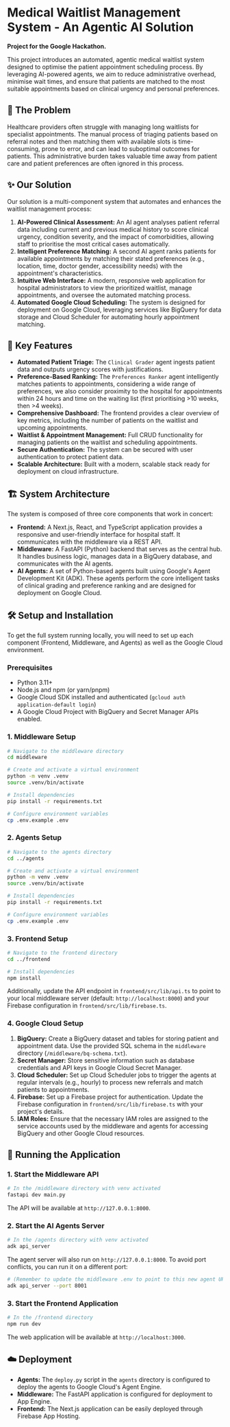 # Medical Waitlist Management System - An Agentic AI Solution

**Project for the Google Hackathon.**

This project introduces an automated, agentic medical waitlist system designed to optimise the patient appointment scheduling process. By leveraging AI-powered agents, we aim to reduce administrative overhead, minimise wait times, and ensure that patients are matched to the most suitable appointments based on clinical urgency and personal preferences.

## 🎯 The Problem

Healthcare providers often struggle with managing long waitlists for specialist appointments. The manual process of triaging patients based on referral notes and then matching them with available slots is time-consuming, prone to error, and can lead to suboptimal outcomes for patients. This administrative burden takes valuable time away from patient care and patient preferences are often ignored in this process.

## ✨ Our Solution

Our solution is a multi-component system that automates and enhances the waitlist management process:

1.  **AI-Powered Clinical Assessment:** An AI agent analyses patient referral data including current and previous medical history to score clinical urgency, condition severity, and the impact of comorbidities, allowing staff to prioritise the most critical cases automatically.   
2.  **Intelligent Preference Matching:** A second AI agent ranks patients for available appointments by matching their stated preferences (e.g., location, time, doctor gender, accessibility needs) with the appointment's characteristics.
3.  **Intuitive Web Interface:** A modern, responsive web application for hospital administrators to view the prioritized waitlist, manage appointments, and oversee the automated matching process. 
4.  **Automated Google Cloud Scheduling:** The system is designed for deployment on Google Cloud, leveraging services like BigQuery for data storage and Cloud Scheduler for automating hourly appointment matching.
   
## 🌟 Key Features

*   **Automated Patient Triage:** The `Clinical Grader` agent ingests patient data and outputs urgency scores with justifications.
*   **Preference-Based Ranking:** The `Preferences Ranker` agent intelligently matches patients to appointments, considering a wide range of preferences, we also consider proximity to the hospital for appointments within 24 hours and time on the waiting list (first prioritising >10 weeks, then >4 weeks).
*   **Comprehensive Dashboard:** The frontend provides a clear overview of key metrics, including the number of patients on the waitlist and upcoming appointments.
*   **Waitlist & Appointment Management:** Full CRUD functionality for managing patients on the waitlist and scheduling appointments.
*   **Secure Authentication:** The system can be secured with user authentication to protect patient data.
*   **Scalable Architecture:** Built with a modern, scalable stack ready for deployment on cloud infrastructure.

## 🏗️ System Architecture

The system is composed of three core components that work in concert:

*   **Frontend:** A Next.js, React, and TypeScript application provides a responsive and user-friendly interface for hospital staff. It communicates with the middleware via a REST API.
*   **Middleware:** A FastAPI (Python) backend that serves as the central hub. It handles business logic, manages data in a BigQuery database, and communicates with the AI agents.
*   **AI Agents:** A set of Python-based agents built using Google's Agent Development Kit (ADK). These agents perform the core intelligent tasks of clinical grading and preference ranking and are designed for deployment on Google Cloud.


## 🛠️ Setup and Installation

To get the full system running locally, you will need to set up each component (Frontend, Middleware, and Agents) as well as the Google Cloud environment.

### Prerequisites

*   Python 3.11+
*   Node.js and npm (or yarn/pnpm)
*   Google Cloud SDK installed and authenticated (`gcloud auth application-default login`)
*   A Google Cloud Project with BigQuery and Secret Manager APIs enabled.

### 1. Middleware Setup

```bash
# Navigate to the middleware directory
cd middleware

# Create and activate a virtual environment
python -m venv .venv
source .venv/bin/activate

# Install dependencies
pip install -r requirements.txt

# Configure environment variables
cp .env.example .env
```

### 2. Agents Setup

```bash
# Navigate to the agents directory
cd ../agents

# Create and activate a virtual environment
python -m venv .venv
source .venv/bin/activate

# Install dependencies
pip install -r requirements.txt

# Configure environment variables
cp .env.example .env
```

### 3. Frontend Setup

```bash
# Navigate to the frontend directory
cd ../frontend

# Install dependencies
npm install
```

Additionally, update the API endpoint in `frontend/src/lib/api.ts` to point to your local middleware server (default: `http://localhost:8000`) and your Firebase configuration in `frontend/src/lib/firebase.ts`.

### 4. Google Cloud Setup
1.  **BigQuery:** Create a BigQuery dataset and tables for storing patient and appointment data. Use the provided SQL schema in the `middleware` directory (`/middleware/bq-schema.txt`).
2.  **Secret Manager:** Store sensitive information such as database credentials and API keys in Google Cloud Secret Manager.
3.  **Cloud Scheduler:** Set up Cloud Scheduler jobs to trigger the agents at regular intervals (e.g., hourly) to process new referrals and match patients to appointments.
4.  **Firebase:** Set up a Firebase project for authentication. Update the Firebase configuration in `frontend/src/lib/firebase.ts` with your project's details.
5.  **IAM Roles:** Ensure that the necessary IAM roles are assigned to the service accounts used by the middleware and agents for accessing BigQuery and other Google Cloud resources.

## 🚀 Running the Application

### 1. Start the Middleware API

```bash
# In the /middleware directory with venv activated
fastapi dev main.py
```
The API will be available at `http://127.0.0.1:8000`.

### 2. Start the AI Agents Server

```bash
# In the /agents directory with venv activated
adk api_server
```
The agent server will also run on `http://127.0.0.1:8000`. To avoid port conflicts, you can run it on a different port:
```bash
# (Remember to update the middleware .env to point to this new agent URL)
adk api_server --port 8001
```

### 3. Start the Frontend Application

```bash
# In the /frontend directory
npm run dev
```
The web application will be available at `http://localhost:3000`.

## ☁️ Deployment

*   **Agents:** The `deploy.py` script in the `agents` directory is configured to deploy the agents to Google Cloud's Agent Engine.
*   **Middleware:** The FastAPI application is configured for deployment to App Engine.
*   **Frontend:** The Next.js application can be easily deployed through Firebase App Hosting.
